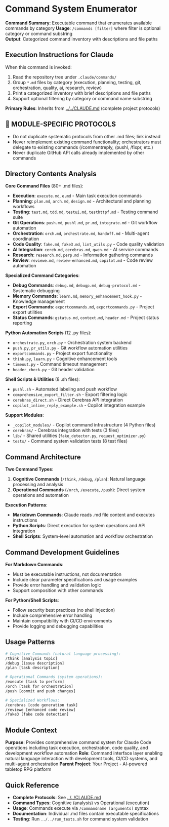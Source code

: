 # Command System Enumerator

**Command Summary**: Executable command that enumerates available commands by category
**Usage**: `/commands [filter]` where filter is optional category or command substring  
**Output**: Categorized command inventory with descriptions and file paths

## Execution Instructions for Claude
When this command is invoked:
1. Read the repository tree under `.claude/commands/`
2. Group `*.md` files by category (execution, planning, testing, git, orchestration, quality, ai, research, review)
3. Print a categorized inventory with brief descriptions and file paths
4. Support optional filtering by category or command name substring

**Primary Rules**: Inherits from [../../CLAUDE.md](../../CLAUDE.md) (complete project protocols)

## 🚨 MODULE-SPECIFIC PROTOCOLS
- Do not duplicate systematic protocols from other .md files; link instead
- Never reimplement existing command functionality; orchestrators must delegate to existing commands (/commentreply, /pushl, /fixpr, etc.)  
- Never duplicate GitHub API calls already implemented by other commands

## Directory Contents Analysis
**Core Command Files** (80+ .md files):
- **Execution**: `execute.md`, `e.md` - Main task execution commands
- **Planning**: `plan.md`, `arch.md`, `design.md` - Architectural and planning workflows
- **Testing**: `test.md`, `tdd.md`, `testui.md`, `testhttpf.md` - Testing command suite
- **Git Operations**: `push.md`, `pushl.md`, `pr.md`, `integrate.md` - Git workflow automation
- **Orchestration**: `orch.md`, `orchestrate.md`, `handoff.md` - Multi-agent coordination
- **Code Quality**: `fake.md`, `fake3.md`, `lint_utils.py` - Code quality validation
- **AI Integration**: `cereb.md`, `cerebras.md`, `qwen.md` - AI service commands
- **Research**: `research.md`, `perp.md` - Information gathering commands
- **Review**: `reviewe.md`, `review-enhanced.md`, `copilot.md` - Code review automation

**Specialized Command Categories**:
- **Debug Commands**: `debug.md`, `debugp.md`, `debug-protocol.md` - Systematic debugging
- **Memory Commands**: `learn.md`, `memory_enhancement_hook.py` - Knowledge management
- **Export Commands**: `exportcommands.md`, `exportcommands.py` - Project export utilities
- **Status Commands**: `gstatus.md`, `context.md`, `header.md` - Project status reporting

**Python Automation Scripts** (12 .py files):
- `orchestrate.py`, `orch.py` - Orchestration system backend
- `push.py`, `pr_utils.py` - Git workflow automation utilities  
- `exportcommands.py` - Project export functionality
- `think.py`, `learn.py` - Cognitive enhancement tools
- `timeout.py` - Command timeout management
- `header_check.py` - Git header validation

**Shell Scripts & Utilities** (8 .sh files):
- `pushl.sh` - Automated labeling and push workflow
- `comprehensive_export_filter.sh` - Export filtering logic
- `cerebras_direct.sh` - Direct Cerebras API integration
- `copilot_inline_reply_example.sh` - Copilot integration example

**Support Modules**:
- `_copilot_modules/` - Copilot command infrastructure (4 Python files)
- `cerebras/` - Cerebras integration with tests (3 files)
- `lib/` - Shared utilities (`fake_detector.py`, `request_optimizer.py`)
- `tests/` - Command system validation tests (8 test files)

## Command Architecture
**Two Command Types**:
1. **Cognitive Commands** (`/think`, `/debug`, `/plan`): Natural language processing and analysis
2. **Operational Commands** (`/orch`, `/execute`, `/push`): Direct system operations and automation

**Execution Patterns**:
- **Markdown Commands**: Claude reads .md file content and executes instructions
- **Python Scripts**: Direct execution for system operations and API integration
- **Shell Scripts**: System-level automation and workflow orchestration

## Command Development Guidelines
**For Markdown Commands**:
- Must be executable instructions, not documentation
- Include clear parameter specifications and usage examples
- Provide error handling and validation logic
- Support composition with other commands

**For Python/Shell Scripts**:
- Follow security best practices (no shell injection)
- Include comprehensive error handling
- Maintain compatibility with CI/CD environments
- Provide logging and debugging capabilities

## Usage Patterns
```bash
# Cognitive Commands (natural language processing):
/think [analysis topic]
/debug [issue description]
/plan [task description]

# Operational Commands (system operations):
/execute [task to perform]
/orch [task for orchestration]
/push [commit and push changes]

# Specialized Workflows:
/cerebras [code generation task]
/reviewe [enhanced code review]
/fake3 [fake code detection]
```

## Module Context
**Purpose**: Provides comprehensive command system for Claude Code operations including task execution, orchestration, code quality, and development workflow automation
**Role**: Command interface layer enabling natural language interaction with development tools, CI/CD systems, and multi-agent orchestration
**Parent Project**: Your Project - AI-powered tabletop RPG platform

## Quick Reference
- **Complete Protocols**: See [../../CLAUDE.md](../../CLAUDE.md)
- **Command Types**: Cognitive (analysis) vs Operational (execution)
- **Usage**: Commands execute via `/commandname [arguments]` syntax
- **Documentation**: Individual .md files contain executable specifications
- **Testing**: Run `../../run_tests.sh` for command system validation